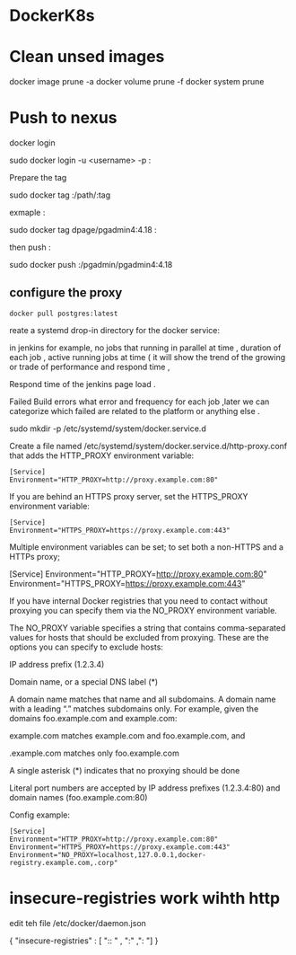 # DockerK8s
<p>



# Clean unsed images
  docker image prune -a
  docker volume prune -f
  docker system prune

 
# Push to nexus 
  
 <p> docker login </p>

 sudo docker login -u \<username> -p <Pass> <server>:<port>

<p> Prepare the tag  </p>
 
  sudo docker tag <Local Full Image name> <server>:<port>/path/<Image Name>:tag
  
  exmaple :
  
  sudo docker tag dpage/pgadmin4:4.18 <server>:<port>
  
 then push : 
 
   sudo docker push  <server>:<port>/pgadmin/pgadmin4:4.18
 
 
 
## configure the proxy 
 
    docker pull postgres:latest 
    
 <p> reate a systemd drop-in directory for the docker service:

 <p> 
 <p> in jenkins for example,  no  jobs that running in parallel at time  , duration of each job , active running jobs at time ( it will show the trend of the growing or trade of performance and respond time ,
 <p>                               Respond time of the jenkins page load .
 <p>                              Failed  Build errors what error and frequency for each job ,later we can categorize which failed are related to the platform or anything else .
 <p> 
 <p> 
    sudo mkdir -p /etc/systemd/system/docker.service.d
    
  Create a file named /etc/systemd/system/docker.service.d/http-proxy.conf that adds the HTTP_PROXY environment variable:
  
 <p> 
 
    [Service]
    Environment="HTTP_PROXY=http://proxy.example.com:80"
    
 <p> If you are behind an HTTPS proxy server, set the HTTPS_PROXY environment variable:
 <p> 
 
    [Service]
    Environment="HTTPS_PROXY=https://proxy.example.com:443"
 
 <p> Multiple environment variables can be set; to set both a non-HTTPS and a HTTPs proxy;
 <p> 
 
   [Service]
   Environment="HTTP_PROXY=http://proxy.example.com:80"
   Environment="HTTPS_PROXY=https://proxy.example.com:443"
   
   If you have internal Docker registries that you need to contact without proxying you can specify them via the NO_PROXY environment variable.
 <p> 
 <p> The NO_PROXY variable specifies a string that contains comma-separated values for hosts that should be excluded from proxying. These are the options you can specify to exclude hosts:
 <p> 
 <p> IP address prefix (1.2.3.4)
 <p> Domain name, or a special DNS label (*)
 <p> A domain name matches that name and all subdomains. A domain name with a leading “.” matches subdomains only. For example, given the domains foo.example.com and example.com:
 <p> example.com matches example.com and foo.example.com, and
 <p> .example.com matches only foo.example.com
 <p> A single asterisk (*) indicates that no proxying should be done
 <p> Literal port numbers are accepted by IP address prefixes (1.2.3.4:80) and domain names (foo.example.com:80)
 <p> Config example:
    
    [Service]
    Environment="HTTP_PROXY=http://proxy.example.com:80"
    Environment="HTTPS_PROXY=https://proxy.example.com:443"
    Environment="NO_PROXY=localhost,127.0.0.1,docker-registry.example.com,.corp"
 
 # insecure-registries  work wihth http 
 
   edit teh file /etc/docker/daemon.json
   
   {  "insecure-registries" : [ "<Server Name>::<port> " , "<server>:<port>" ,"<server>:<port> "]  }
